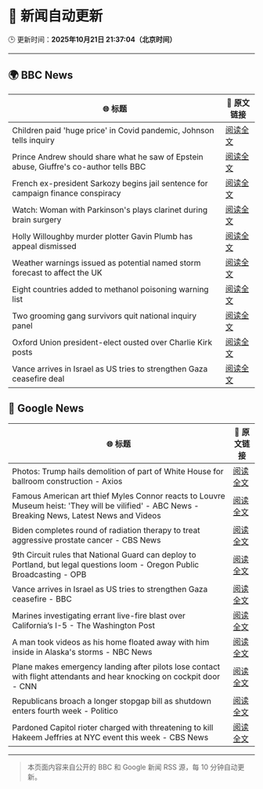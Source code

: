 # 🧠 新闻自动更新

🕒 更新时间：**2025年10月21日 21:37:04（北京时间）**

---

## 🌍 BBC News

| 🌐 标题 | 🔗 原文链接 |
|--------|-------------|
| Children paid 'huge price' in Covid pandemic, Johnson tells inquiry | [阅读全文](https://www.bbc.com/news/articles/ce3x0yxvdzlo?at_medium=RSS&at_campaign=rss) |
| Prince Andrew should share what he saw of Epstein abuse, Giuffre's co-author tells BBC | [阅读全文](https://www.bbc.com/news/articles/c201k3wd65yo?at_medium=RSS&at_campaign=rss) |
| French ex-president Sarkozy begins jail sentence for campaign finance conspiracy | [阅读全文](https://www.bbc.com/news/articles/cvgkm2j0xelo?at_medium=RSS&at_campaign=rss) |
| Watch: Woman with Parkinson's plays clarinet during brain surgery | [阅读全文](https://www.bbc.com/news/videos/cn7evl56zpgo?at_medium=RSS&at_campaign=rss) |
| Holly Willoughby murder plotter Gavin Plumb has appeal dismissed | [阅读全文](https://www.bbc.com/news/articles/c205l7ppd3go?at_medium=RSS&at_campaign=rss) |
| Weather warnings issued as potential named storm forecast to affect the UK | [阅读全文](https://www.bbc.com/weather/articles/cly9rlzy0vro?at_medium=RSS&at_campaign=rss) |
| Eight countries added to methanol poisoning warning list | [阅读全文](https://www.bbc.com/news/articles/c33p7vvyp2zo?at_medium=RSS&at_campaign=rss) |
| Two grooming gang survivors quit national inquiry panel | [阅读全文](https://www.bbc.com/news/articles/cy5qkq7zex3o?at_medium=RSS&at_campaign=rss) |
| Oxford Union president-elect ousted over Charlie Kirk posts | [阅读全文](https://www.bbc.com/news/articles/ceq0929eyg5o?at_medium=RSS&at_campaign=rss) |
| Vance arrives in Israel as US tries to strengthen Gaza ceasefire deal | [阅读全文](https://www.bbc.com/news/articles/cd9k2dj37wqo?at_medium=RSS&at_campaign=rss) |

## 📰 Google News

| 🌐 标题 | 🔗 原文链接 |
|--------|-------------|
| Photos: Trump hails demolition of part of White House for ballroom construction - Axios | [阅读全文](https://news.google.com/rss/articles/CBMikwFBVV95cUxPbS0tOER6eUdSYWVtaVNRamUtWHRlWVRVQ0VHYkFhTExwTlJ3SzNSbkstV29Vc05pa2JCVEZ4M1lGZF9uT194TGRIZVZOang5cU5NcTVZYzVrMUNKTjdfNjNIeHFGWmFGSE5TbU5Jc0E5TjBYUW9pNWhBZ0dGUlRBTHFiNkJIbzBmN1JRbk4xakdRZDg?oc=5) |
| Famous American art thief Myles Connor reacts to Louvre Museum heist: 'They will be vilified' - ABC News - Breaking News, Latest News and Videos | [阅读全文](https://news.google.com/rss/articles/CBMirAFBVV95cUxQRkxubDNSYnNBQ0w4ZDBESGVSZ1JZMlZRcTBwR0VPNjFJVnltOS1WVzhBMndHaVloMFZmV1I1VDUzNlZiOVNpT2UyZWNpeURvR0NYZEpqYmJlNnhpLVlhX2tBb0lXQ25MazZEbFBLSS0xT2VUdk53VUdiUk0xOEM0QWlPTk1QcGhKUkFYSk5LTmdtVXB2bVVsemZoTnZKa1R5cHlILUhMRjk4VGZ20gGyAUFVX3lxTFBXOWdTbXZ6eXFQOGFMeWFvbS1oRVhxUm9YbFVrTmw0Mjc0THJ4R0V4T3ZLWkc1S0JkWFB6dTNhT25yT0VVdjhycW1jbW1tTERsWTlxc3VZNGVlaHFIandSVlR0U1gzbmh0Mm9qSW94OEZ4ak4wNmFIOFZXWWZmRGZORFVRT3N3bTIxN2tleTUyZDYyVDhSbWROMDZSODVTcDNyck5DTmRWdHF2Y2Zmek9IOHc?oc=5) |
| Biden completes round of radiation therapy to treat aggressive prostate cancer - CBS News | [阅读全文](https://news.google.com/rss/articles/CBMioAFBVV95cUxPLTZkSkQ4S0ZYalVyQnhiMGVVWFpFRE91dWZBaW9CRHhjUUd4NUo3MTVpMW5lN0I4cm45ZzktUkQzNUx5WTdoenExOWxCY2lUM242VEgtYldrSUVvYzczcFgzOWtxcjRjclZoX0MyQlVIcmhlNjRYenoxZ3VuSHhkcUxxLUlNT09pMUM3TVRMQzVUTDdTRVRudHlhNWdCY25X0gGmAUFVX3lxTFB2T3FGcWwyRmZfYXFzc1lVVkNyN3UwZHZxeHlEVUNieHFfUF90Tl9Ud2pBcTdKWDJOMFBIYVRaZHRDWHcydzZTRkpkWURSSXZZTjJranNsaG9GU0x0WUVDaTB6Q290c1hnejFEYjJRWU5TdUxVcFNBbVpGUFVRODBTTHJvODgxNzN1U3NYQ0htVTRoYmtac0ZNaEgzSEFHS3Z2cFlaVnc?oc=5) |
| 9th Circuit rules that National Guard can deploy to Portland, but legal questions loom - Oregon Public Broadcasting - OPB | [阅读全文](https://news.google.com/rss/articles/CBMimwFBVV95cUxPQl9RUnhJNmkxNWNQZ2x5WF9SLWRscEZEMi1EVmlzOGpBSU9LMDgtZzRCUk02djFrMUZBVHdUUmZkR3Y5NXhrU1dGX2lSWFgwQkRXZXN3NUNwa2RRWEp5T3IxcUU2VzhCZWdaTzJPZFBBZXd6cmVqc1Fod1E3cHI5UXpsNS15eGJoelk0VHNuWEZ5QmpCYi1QZDNYbw?oc=5) |
| Vance arrives in Israel as US tries to strengthen Gaza ceasefire - BBC | [阅读全文](https://news.google.com/rss/articles/CBMiWkFVX3lxTE5VZk05Zm1CYkwtVW04UGVLWm5aT1h3VG1ZQ2ptZ20zVHBkVUdkNlRvRUFCQlZkaEVqbm9FSmhua1lsdnB0VnRzS1l6NzM4c0gtVmRyY2lUY212QdIBX0FVX3lxTFBOZlA3SzVWY2JrdVNOZWhFSVpsbkRtVWltd2dxdkJBQTdsS0ZDLWtkSUY0MGp1azAwMVVHczVjbHk2NDBLSmxfbC01UUd2amlkaC1KR0NlY3BBN0EyaW9r?oc=5) |
| Marines investigating errant live-fire blast over California’s I-5 - The Washington Post | [阅读全文](https://news.google.com/rss/articles/CBMiowFBVV95cUxNUVJDeGFLVjQ1TU5zTl80M05uTjVaaFdqTXpDZlRYQ1hXLWMyeU5EcDhfNllTMndscmZQMDJLZF9MWTBLOThqNWM0YTViMVJhdGxsREJEMVNlbnlBVXJubVVHQU9vQnVyX1JvdWRFSkJITFo2T0ZSX1dTcEFGUnFVb3JkQmpyQUd1MkFOaU1QOTBja2pnZTdOenJ4WGozSWRoLUJj?oc=5) |
| A man took videos as his home floated away with him inside in Alaska's storms - NBC News | [阅读全文](https://news.google.com/rss/articles/CBMinAFBVV95cUxPQ0dOcWJLNkdWZXJDd1pDWU9UcEl4UDl0dkNnaHVUR3l3ZG5fUENJa0F3QzQzcC1FSjIyS1BWb2YzbWFaN2ZMZnlncEh4aHFtWVFKU2RzUkpDcmk5WVBZeWkzVWQzTEJYS2RHM25JbXhJckYyMmc3dHZhSzdFei1FSlBJckRwbU5lbUVzVnVKMzZBVHZibnRwRjJNcWTSAVZBVV95cUxOVFJHTjE1Ylltc2k1TGFOa1lyMHAxRzhybkQyUWdPZ3lfLUxaTWdlaXF1MEdJWU5JRG9JVjRwS0ZXWFdZbE1ScmFPNUFXS2NmTDhYS1h6dw?oc=5) |
| Plane makes emergency landing after pilots lose contact with flight attendants and hear knocking on cockpit door - CNN | [阅读全文](https://news.google.com/rss/articles/CBMiaEFVX3lxTFBpTE9aYkViTFlZODBtc3NlcVRsSkpXQ0JaUEJ4Ml9FdXd3ckhSanJ0VXVvMXIzSzNoUXh2N0doZDRyS1JnU0xGSlV6T2pYTXZQOUxERlV2QjhEY09LVEl3am1BSG0weThN?oc=5) |
| Republicans broach a longer stopgap bill as shutdown enters fourth week - Politico | [阅读全文](https://news.google.com/rss/articles/CBMiiAFBVV95cUxPVjVaa1hiY2k3NkdMWEE4dEdXLUo1dTlOeTZvUHp4dnVnQVVzZXlCM082dWR0NnNuN2dHS3h5VnRyUDkzSHB1X1RHYjJxaDlaNDN5V3Q4Wngzc0dJVkp0eXNObi1oVnZzRWFBd2hJU2tMSzZ2NXNxTFhFVHdMX2VKMGpkUmRSWXkt?oc=5) |
| Pardoned Capitol rioter charged with threatening to kill Hakeem Jeffries at NYC event this week - CBS News | [阅读全文](https://news.google.com/rss/articles/CBMioAFBVV95cUxOcnJzLURNS052dml3RFduVTd6eGNnd1NWanE5MzJqSmptbURDUmsxUXVOYjNtOHh0ZGQ4MEp4clRTRVNmckFBMTRETWZ1SjFSQk5pM2lvS2VucjB4LTVZc28yYUdtQm41RmUzQlMyRzdOUnIwQWZuQWJXelhkUW5XaThNVFFvSlZFdHNBcmQ0UmZ2WGRJbjVVM3R6TXEtX2ZH0gGmAUFVX3lxTE9NVXA3YXVzVE9UZjhIRWJTMWZpVHF5aGdOR2xtSmNsMnl0cS01TEREQ1MzSTlXX3VoZzF3X2dYYlBpY0pyMTJBN3pnZVNEYXhSLWlhYTZFWlltODBqWFVUcmtrTHJIeUw2dU95WmFKZ0FZOHJBd3Rha1RoWFhEaS1UdV90dFQ1NEZoa3gwM3FCcGJmRV9UNUtrcEhxY3BQaE1zanJ2QUE?oc=5) |

---
> 本页面内容来自公开的 BBC 和 Google 新闻 RSS 源，每 10 分钟自动更新。